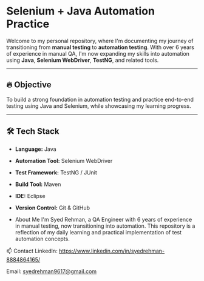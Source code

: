 # Selenium + Java Automation Practice

Welcome to my personal repository, where I'm documenting my journey of transitioning from **manual testing** to **automation testing**. With over 6 years of experience in manual QA, I'm now expanding my skills into automation using **Java**, **Selenium WebDriver**, **TestNG**, and related tools.

---

## 🔥 Objective

To build a strong foundation in automation testing and practice end-to-end testing using Java and Selenium, while showcasing my learning progress.

---

## 🛠 Tech Stack

- **Language:** Java  
- **Automation Tool:** Selenium WebDriver  
- **Test Framework:** TestNG / JUnit  
- **Build Tool:** Maven  
- **IDE:** Eclipse  
- **Version Control:** Git & GitHub

- About Me
I'm Syed Rehman, a QA Engineer with 6 years of experience in manual testing, now transitioning into automation. This repository is a reflection of my daily learning and practical implementation of test automation concepts.

📫 Contact
LinkedIn: https://www.linkedin.com/in/syedrehman-8884864165/

Email: syedrehman9617@gmail.com
